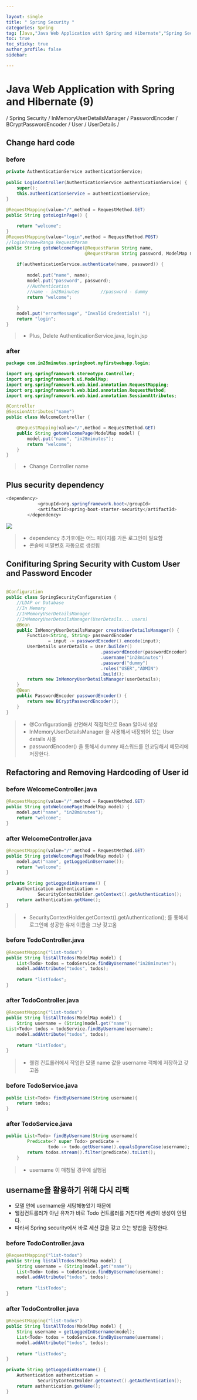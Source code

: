 ```yaml
---

layout: single
title: " Spring Security "
categories: Spring
tag: [Java,"Java Web Application with Spring and Hibernate","Spring Security","InMemoryUserDetailsManager","PasswordEncoder","BCryptPasswordEncoder","User","UserDetails","SecurityContextHolder.getContext().getAuthentication()"]
toc: true
toc_sticky: true
author_profile: false
sidebar:

---
```

# Java Web Application with Spring and Hibernate (9)

/ Spring Security / InMemoryUserDetailsManager / PasswordEncoder / BCryptPasswordEncoder / User / UserDetails / 


## Change hard code

### before
```java
private AuthenticationService authenticationService;  
  
public LoginController(AuthenticationService authenticationService) {  
    super();  
    this.authenticationService = authenticationService;  
}

@RequestMapping(value="/",method = RequestMethod.GET)  
public String gotoLoginPage() {  
  
    return "welcome";  
}
@RequestMapping(value="login",method = RequestMethod.POST)  
//login?name=Ranga RequestParam  
public String gotoWelcomePage(@RequestParam String name,  
                              @RequestParam String password, ModelMap model) {  
  
    if(authenticationService.authenticate(name, password)) {  
  
        model.put("name", name);  
        model.put("password", password);  
        //Authentication  
        //name - in28minutes        //password - dummy  
        return "welcome";  
  
    }  
    model.put("errorMessage", "Invalid Credentials! ");  
    return "login";  
}
```
>- Plus, Delete AuthenticationService.java, login.jsp


### after
```java
package com.in28minutes.springboot.myfirstwebapp.login;

import org.springframework.stereotype.Controller;
import org.springframework.ui.ModelMap;
import org.springframework.web.bind.annotation.RequestMapping;
import org.springframework.web.bind.annotation.RequestMethod;
import org.springframework.web.bind.annotation.SessionAttributes;

@Controller
@SessionAttributes("name")
public class WelcomeController {

	@RequestMapping(value="/",method = RequestMethod.GET)
	public String gotoWelcomePage(ModelMap model) {
		model.put("name", "in28minutes");
		return "welcome";
	}
}
```
>- Change Controller name

## Plus security dependency
```java
<dependency>
			<groupId>org.springframework.boot</groupId>
			<artifactId>spring-boot-starter-security</artifactId>
		</dependency>
```

![](https://i.imgur.com/OpZ7z9T.png)
>- dependency 추가후에는 어느 페이지를 가든 로그인이 필요함
>- 콘솔에 비밀번호 자동으로 생성됨

## Conifituring Spring Security with Custom User and Password Encoder

```java

@Configuration
public class SpringSecurityConfiguration {
	//LDAP or Database
	//In Memory 
	//InMemoryUserDetailsManager
	//InMemoryUserDetailsManager(UserDetails... users)
	@Bean
	public InMemoryUserDetailsManager createUserDetailsManager() {
		Function<String, String> passwordEncoder
				= input -> passwordEncoder().encode(input);
		UserDetails userDetails = User.builder()
									.passwordEncoder(passwordEncoder)
									.username("in28minutes")
									.password("dummy")
									.roles("USER","ADMIN")
									.build();
		return new InMemoryUserDetailsManager(userDetails);
	}
	@Bean
	public PasswordEncoder passwordEncoder() {
		return new BCryptPasswordEncoder();
	}
}
```
>- @Configuration을 선언해서 직접적으로 Bean 알아서 생성
>- InMemoryUserDetailsManager 을 사용해서 내장되어 있는 User details 사용
>- passwordEncoder() 을 통해서 dummy 패스워드를 인코딩해서 메모리에 저장한다.


## Refactoring and Removing Hardcoding of User id

### before WelcomeController.java
```java
@RequestMapping(value="/",method = RequestMethod.GET)  
public String gotoWelcomePage(ModelMap model) {  
    model.put("name", "in28minutes");  
    return "welcome";  
}
```

### after WelcomeController.java
```java
@RequestMapping(value="/",method = RequestMethod.GET)  
public String gotoWelcomePage(ModelMap model) {  
    model.put("name", getLoggedinUsername());  
    return "welcome";  
}  
  
private String getLoggedinUsername() {  
    Authentication authentication =  
            SecurityContextHolder.getContext().getAuthentication();  
    return authentication.getName();  
}
```
>- SecurityContextHolder.getContext().getAuthentication();  를 통해서 로그인에 성공한 유저 이름을 그냥 갖고옴 


### before TodoController.java

```java
@RequestMapping("list-todos")  
public String listAllTodos(ModelMap model) {  
    List<Todo> todos = todoService.findByUsername("in28minutes");  
    model.addAttribute("todos", todos);  
  
    return "listTodos";  
}
```


### after TodoController.java

```java
@RequestMapping("list-todos")  
public String listAllTodos(ModelMap model) {  
    String username = (String)model.get("name");   
List<Todo> todos = todoService.findByUsername(username);  
    model.addAttribute("todos", todos);  
  
    return "listTodos";  
}
```
>- 웰컴 컨트롤러에서 작업한 모델 name 값을 username 객체에 저장하고 갖고옴

### before TodoService.java
```java
public List<Todo> findByUsername(String username){   
    return todos;  
}
```

### after TodoService.java
```java
public List<Todo> findByUsername(String username){
		Predicate<? super Todo> predicate = 
				todo -> todo.getUsername().equalsIgnoreCase(username);
		return todos.stream().filter(predicate).toList();
	}
```
>- username 이 매칭될 경우에 실행됨

## username을 활용하기 위해 다시 리팩
- 모델 안에 username을 세팅해놓았기 때문에
- 웰컴컨트롤러가 아닌 유저가 바로 Todo 컨트롤러를 거친다면 세션이 생성이 안된다.
- 따라서 Spring security에서 바로 세션 값을 갖고 오는 방법을 권장한다.

### before TodoController.java
```java
@RequestMapping("list-todos")  
public String listAllTodos(ModelMap model) {  
    String username = (String)model.get("name");  
    List<Todo> todos = todoService.findByUsername(username);  
    model.addAttribute("todos", todos);  
  
    return "listTodos";  
}
```

### after TodoController.java
```java
@RequestMapping("list-todos")  
public String listAllTodos(ModelMap model) {  
    String username = getLoggedInUsername(model);  
    List<Todo> todos = todoService.findByUsername(username);  
    model.addAttribute("todos", todos);  
  
    return "listTodos";  
}

private String getLoggedinUsername() {  
    Authentication authentication =  
            SecurityContextHolder.getContext().getAuthentication();  
    return authentication.getName();  
}
```

